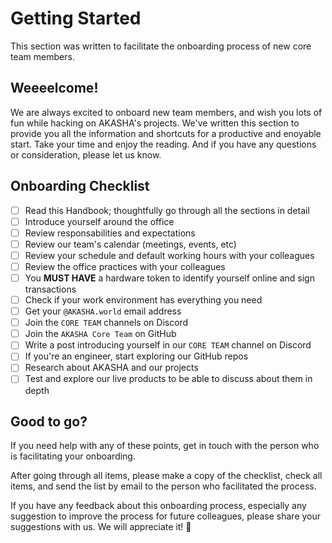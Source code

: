# Getting Started

This section was written to facilitate the onboarding process of new core team members.

## Weeeelcome!

We are always excited to onboard new team members, and wish you lots of fun while hacking on AKASHA's projects. We've written this section to provide you all the information and shortcuts for a productive and enoyable start. Take your time and enjoy the reading. And if you have any questions or consideration, please let us know.

## Onboarding Checklist

- [ ] Read this Handbook; thoughtfully go through all the sections in detail
- [ ] Introduce yourself around the office
- [ ] Review responsabilities and expectations
- [ ] Review our team's calendar (meetings, events, etc)
- [ ] Review your schedule and default working hours with your colleagues
- [ ] Review the office practices with your colleagues
- [ ] You **MUST HAVE** a hardware token to identify yourself online and sign transactions
- [ ] Check if your work environment has everything you need
- [ ] Get your `@AKASHA.world` email address
- [ ] Join the `CORE TEAM` channels on Discord
- [ ] Join the `AKASHA Core Team` on GitHub
- [ ] Write a post introducing yourself in our `CORE TEAM` channel on Discord
- [ ] If you're an engineer, start exploring our GitHub repos 
- [ ] Research about AKASHA and our projects 
- [ ] Test and explore our live products to be able to discuss about them in depth

## Good to go? 
If you need help with any of these points, get in touch with the person who is facilitating your onboarding.

After going through all items, please make a copy of the checklist, check all items, and send the list by email to the person who facilitated the process. 

If you have any feedback about this onboarding process, especially any suggestion to improve the process for future colleagues, please share your suggestions with us. We will appreciate it! :pray: